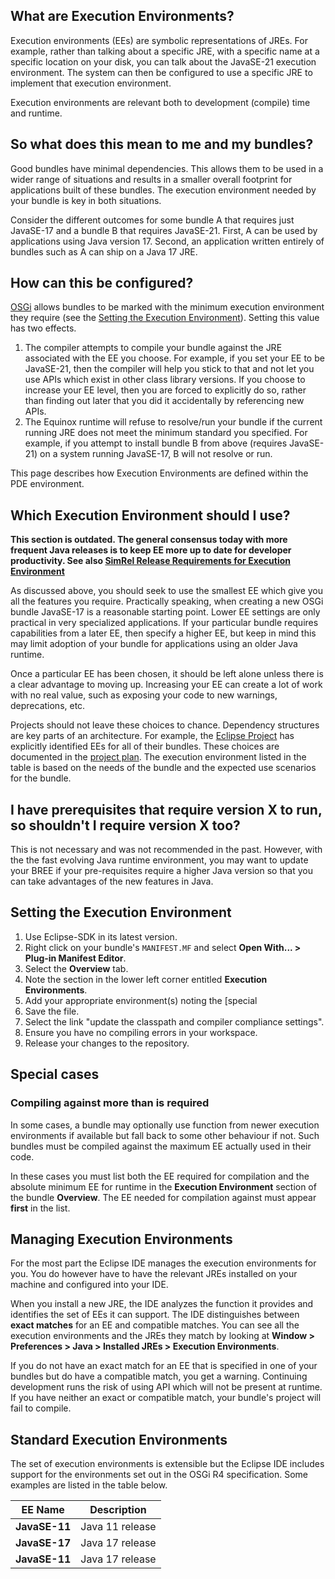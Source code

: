 ## What are Execution Environments?

Execution environments (EEs) are symbolic representations of JREs. 
For example, rather than talking about a specific JRE, with a specific name at a specific location on your disk, you can talk about the JavaSE-21 execution environment.
The system can then be configured to use a specific JRE to implement that execution environment.

Execution environments are relevant both to development (compile) time and runtime.

## So what does this mean to me and my bundles?

Good bundles have minimal dependencies. 
This allows them to be used in a wider range of situations and results in a smaller overall footprint for applications built of these bundles. 
The execution environment needed by your bundle is key in both situations.

Consider the different outcomes for some bundle A that requires just JavaSE-17 and a bundle B that requires JavaSE-21. 
First, A can be used by applications using Java version 17. 
Second, an application written entirely of bundles such as A can ship on a Java 17 JRE. 

## How can this be configured?

[OSGi](https://www.osgi.org/) allows bundles to be marked with the minimum execution environment they require 
(see the [ Setting the Execution Environment](#setting-the-execution-environment)).
Setting this value has two effects.

1.  The compiler attempts to compile your bundle against the JRE
    associated with the EE you choose. For example, if you set your EE
    to be JavaSE-21, then the compiler will help you stick to that and
    not let you use APIs which exist in other class library versions. If
    you choose to increase your EE level, then you are forced to
    explicitly do so, rather than finding out later that you did it
    accidentally by referencing new APIs.
2.  The Equinox runtime will refuse to resolve/run your bundle if the
    current running JRE does not meet the minimum standard you
    specified. For example, if you attempt to install bundle B from
    above (requires JavaSE-21) on a system running JavaSE-17, B will
    not resolve or run.

This page describes how Execution Environments are defined within the PDE environment.

## Which Execution Environment should I use?

**This section is outdated. 
The general consensus today with more frequent Java releases is to keep EE more up to date for developer productivity.
See also [SimRel Release Requirements for Execution Environment](https://github.com/eclipse-simrel/.github/blob/main/wiki/SimRel/Simultaneous_Release_Requirements.md#execution-environment)**

As discussed above, you should seek to use the smallest EE which give you all the features you require. 
Practically speaking, when creating a new OSGi bundle JavaSE-17 is a reasonable starting point. 
Lower EE settings are only practical in very specialized applications. 
If your particular bundle requires capabilities from a later EE, then specify a higher EE, but keep in mind this may limit adoption of your bundle for applications using an older Java runtime.

Once a particular EE has been chosen, it should be left alone unless there is a clear advantage to moving up. 
Increasing your EE can create a lot of work with no real value, such as exposing your code to new warnings, deprecations, etc.

Projects should not leave these choices to chance. 
Dependency structures are key parts of an architecture. 
For example, the [Eclipse Project](https://eclipse.dev/eclipse) has explicitly identified EEs for all of their bundles. 
These choices are documented in the [project plan](https://eclipse.dev/eclipse/development/plans.html).
The execution environment listed in the table is based on the needs of the bundle and the expected use scenarios for the bundle.

## I have prerequisites that require version X to run, so shouldn't I require version X too?

This is not necessary and was not recommended in the past.
However, with the the fast evolving Java runtime environment, you may want to update your BREE if your pre-requisites require a higher Java version so that you can take advantages of the new features in Java.

## Setting the Execution Environment

1.  Use Eclipse-SDK in its latest version.
2.  Right click on your bundle's `MANIFEST.MF` and select **Open With...
    \> Plug-in Manifest Editor**.
3.  Select the **Overview** tab.
4.  Note the section in the lower left corner entitled **Execution
    Environments**.
5.  Add your appropriate environment(s) noting the [special
6.  Save the file.
7.  Select the link "update the classpath and compiler compliance
    settings".
8.  Ensure you have no compiling errors in your workspace.  
9.  Release your changes to the repository.

## Special cases


### Compiling against more than is required

In some cases, a bundle may optionally use function from newer execution
environments if available but fall back to some other behaviour if not.
Such bundles must be compiled against the maximum EE actually used in
their code. 

In these cases you must list both the EE required for compilation and
the absolute minimum EE for runtime in the **Execution Environment**
section of the bundle **Overview**. The EE needed for compilation
against must appear **first** in the list. 


## Managing Execution Environments

For the most part the Eclipse IDE manages the execution environments for
you. You do however have to have the relevant JREs installed on your
machine and configured into your IDE.

When you install a new JRE, the IDE analyzes the function it provides
and identifies the set of EEs it can support. The IDE distinguishes
between **exact matches** for an EE and compatible matches. You can see
all the execution environments and the JREs they match by looking at
**Window \> Preferences \> Java \> Installed JREs \> Execution
Environments**.

If you do not have an exact match for an EE that is specified in one of
your bundles but do have a compatible match, you get a warning.
Continuing development runs the risk of using API which will not be
present at runtime. If you have neither an exact or compatible match,
your bundle's project will fail to compile.

## Standard Execution Environments

The set of execution environments is extensible but the Eclipse IDE
includes support for the environments set out in the OSGi R4
specification. Some examples are listed in the table below.

| EE Name                    | Description                                                                                                                                                       |
|---------------------------|--------------------------------------------------------------------------------------------------------------------------------------------------------------------|
| **JavaSE-11**             | Java 11 release                                                                                                                                                    |
| **JavaSE-17**             | Java 17 release                                                                                                                                                    |
| **JavaSE-11**             | Java 17 release                                                                                                                                                    |

